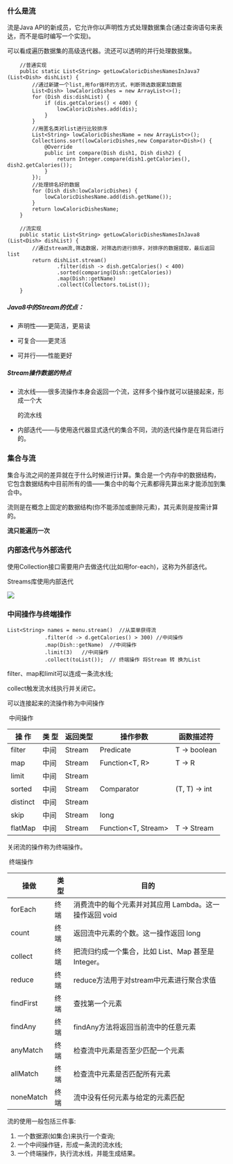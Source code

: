 ### 什么是流

流是Java API的新成员，它允许你以声明性方式处理数据集合(通过查询语句来表达，而不是临时编写一个实现)。

可以看成遍历数据集的高级迭代器。流还可以透明的并行处理数据集。

```
    //普通实现
    public static List<String> getLowCaloricDishesNamesInJava7 (List<Dish> dishList) {
        //通过新建一个list,用for循环的方式，判断筛选数据累加数据
        List<Dish> lowCaloricDishes = new ArrayList<>();
        for (Dish dis:dishList) {
            if (dis.getCalories() < 400) {
                lowCaloricDishes.add(dis);
            }
        }
        //用匿名类对list进行比较排序
        List<String> lowCaloricDishesName = new ArrayList<>();
        Collections.sort(lowCaloricDishes,new Comparator<Dish>() {
            @Override
            public int compare(Dish dish1, Dish dish2) {
                return Integer.compare(dish1.getCalories(), dish2.getCalories());
            }
        });
        //处理排名好的数据
        for (Dish dish:lowCaloricDishes) {
            lowCaloricDishesName.add(dish.getName());
        }
        return lowCaloricDishesName;
    }
    
    //流实现
    public static List<String> getLowCaloricDishesNamesInJava8 (List<Dish> dishList) {
        //通过stream流,筛选数据，对筛选的进行排序，对排序的数据提取，最后返回list
        return dishList.stream()
                .filter(dish -> dish.getCalories() < 400)
                .sorted(comparing(Dish::getCalories))
                .map(Dish::getName)
                .collect(Collectors.toList());
    }
```

##### Java8中的Stream的优点：

- 声明性——更简洁，更易读

- 可复合——更灵活

- 可并行——性能更好

##### Stream操作数据的特点

- 流水线——很多流操作本身会返回一个流，这样多个操作就可以链接起来，形成一个大

  的流水线

- 内部迭代——与使用迭代器显式迭代的集合不同，流的迭代操作是在背后进行的。

### 集合与流

集合与流之间的差异就在于什么时候进行计算。集合是一个内存中的数据结构， 它包含数据结构中目前所有的值——集合中的每个元素都得先算出来才能添加到集合中。

流则是在概念上固定的数据结构(你不能添加或删除元素)，其元素则是按需计算的。

**流只能遍历一次**

### 内部迭代与外部迭代

使用Collection接口需要用户去做迭代(比如用for-each)，这称为外部迭代。

Streams库使用内部迭代

![](http://image.wangxiaohuan.com/blog/image/202203291527085.png)

### 中间操作与终端操作

```
List<String> names = menu.stream()  //从菜单获得流 
            .filter(d -> d.getCalories() > 300) //中间操作
            .map(Dish::getName)  //中间操作
            .limit(3)   //中间操作
            .collect(toList());  // 终端操作 将Stream 转 换为List
```

filter、map和limit可以连成一条流水线; 

collect触发流水线执行并关闭它。

可以连接起来的流操作称为中间操作

​                                                                         中间操作

| 操 作    | 类 型 | 返回类型  | 操作参数               | 函数描述符     |
| -------- | ----- | --------- | ---------------------- | -------------- |
| filter   | 中间  | Stream<T> | Predicate<T>           | T -> boolean   |
| map      | 中间  | Stream<T> | Function<T, R>         | T -> R         |
| limit    | 中间  | Stream<T> |                        |                |
| sorted   | 中间  | Stream<T> | Comparator<T>          | (T, T) -> int  |
| distinct | 中间  | Stream<T> |                        |                |
| skip     | 中间  | Stream<T> | long                   |                |
| flatMap  | 中间  | Stream<T> | Function<T, Stream<R>> | T -> Stream<R> |

关闭流的操作称为终端操作。			

​                                                                 终端操作

| 操做      | 类型 | 目的                                                   |
| --------- | ---- | ------------------------------------------------------ |
| forEach   | 终端 | 消费流中的每个元素并对其应用 Lambda。这一操作返回 void |
| count     | 终端 | 返回流中元素的个数。这一操作返回 long                  |
| collect   | 终端 | 把流归约成一个集合，比如 List、Map 甚至是 Integer。    |
| reduce    | 终端 | reduce方法用于对stream中元素进行聚合求值               |
| findFirst | 终端 | 查找第一个元素                                         |
| findAny   | 终端 | findAny方法将返回当前流中的任意元素                    |
| anyMatch  | 终端 | 检查流中元素是否至少匹配一个元素                       |
| allMatch  | 终端 | 检查流中元素是否匹配所有元素                           |
| noneMatch | 终端 | 流中没有任何元素与给定的元素匹配                       |

流的使用一般包括三件事:

1.  一个数据源(如集合)来执行一个查询;
2.  一个中间操作链，形成一条流的流水线;
3.  一个终端操作，执行流水线，并能生成结果。 		 		 	